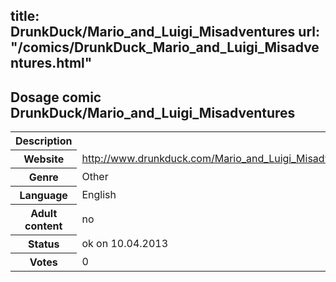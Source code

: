 title: DrunkDuck/Mario_and_Luigi_Misadventures
url: "/comics/DrunkDuck_Mario_and_Luigi_Misadventures.html"
---
Dosage comic DrunkDuck/Mario_and_Luigi_Misadventures
-----------------------------------------

<table class="comicinfo">
<tr>
<th>Description</th><td></td>
</tr>
<tr>
<th>Website</th><td><a href="http://www.drunkduck.com/Mario_and_Luigi_Misadventures/">http://www.drunkduck.com/Mario_and_Luigi_Misadventures/</a></td>
</tr>
<tr>
<th>Genre</th><td>Other</td>
</tr>
<tr>
<th>Language</th><td>English</td>
</tr>
<tr>
<th>Adult content</th><td>no</td>
</tr>
<tr>
<th>Status</th><td>ok on 10.04.2013</td>
</tr>
<tr>
<th>Votes</th><td>0</div></td>
</tr>
</table>
